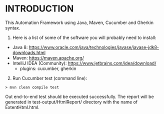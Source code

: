 # INTRODUCTION

This Automation Framework using Java, Maven, Cucumber and Gherkin syntax.

1) Here is a list of some of the software you will probably need to install:
- Java 8: https://www.oracle.com/java/technologies/javase/javase-jdk8-downloads.html
- Maven: https://maven.apache.org/
- IntelliJ IDEA (Community): https://www.jetbrains.com/idea/download/
    - plugins: cucumber, gherkin

2) Run Cucumber test (command line):
 ```
 > mvn clean compile test
 ```
Out end-to-end test should be executed successfully.
The report will be generated in test-output/HtmlReport/ directory with the name of ExtentHtml.html.

